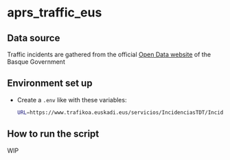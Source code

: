 # aprs_traffic_eus

## Data source

Traffic incidents are gathered from the official [Open Data website](https://opendata.euskadi.eus/catalogo/-/incidencias-trafico-euskadi/) of the Basque Government 

## Environment set up

- Create a ```.env``` like with these variables:
    ```bash
    URL=https://www.trafikoa.euskadi.eus/servicios/IncidenciasTDT/IncidenciasTrafikoTDTGeo
    ```

## How to run the script
WIP